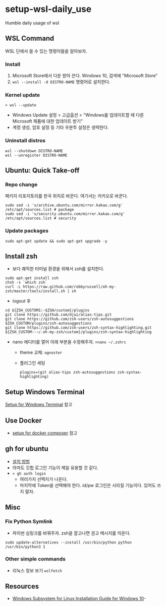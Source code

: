 # setup-wsl-daily_use
Humble daily usage of wsl

## WSL Command 

WSL 단에서 쓸 수 있는 명령어들을 알아보자. 

### Install 

1. Microsoft Store에서 다운 받아 쓴다. Windows 10, 검색에 "Microsoft Store"
2. `wsl --install -d DISTRO-NAME` 명령어로 설치한다. 


### Kernel update 

```shell 
> wsl --update
```

- Windows Update 설정 > 고급옵션 > "Windows를 업데이트할 때 다른 Microsoft 제품에 대한 업데이트 받기" 
- 계정 생성, 암호 설정 등 기타 우분투 설정은 생략한다. 

### Uninstall distros 

```shell
wsl --shutdown DISTRO-NAME
wsl --unregister DISTRO-NAME
```

## Ubuntu: Quick Take-off 

### Repo change 

패키지 리포지토리를 한국 위치로 바꾼다. 여기서는 카카오로 바꾼다. 

```shell
sudo sed -i 's/archive.ubuntu.com/mirror.kakao.com/g' /etc/apt/sources.list # package
sudo sed -i 's/security.ubuntu.com/mirror.kakao.com/g' /etc/apt/sources.list # security 
```

### Update packages 

```shell
sudo apt-get update && sudo apt-get upgrade -y
```


## Install zsh 

- 보다 쾌적한 터미널 환경을 위해서 zsh를 설치한다. 

```shell
sudo apt-get install zsh
chsh -s `which zsh`
curl -L https://raw.github.com/robbyrussell/oh-my-zsh/master/tools/install.sh | sh
```

- logout 후 

```shell
cd ${ZSH_CUSTOM1:-$ZSH/custom}/plugins
git clone https://github.com/djui/alias-tips.git 
git clone https://github.com/zsh-users/zsh-autosuggestions $ZSH_CUSTOM/plugins/zsh-autosuggestions 
git clone https://github.com/zsh-users/zsh-syntax-highlighting.git ${ZSH_CUSTOM:-~/.oh-my-zsh/custom}/plugins/zsh-syntax-highlighting
```

- nano 에디터를 열어 아래 부분을 수정해주자. `>nano ~/.zshrc`
  - theme 교체: `agnoster`
  - 플러그인 세팅 

    ```shell
    plugins=(git alias-tips zsh-autosuggestions zsh-syntax-highlighting)
    ```

## Setup Windows Terminal 

[Setup for Windows Terminal](https://github.com/anarinsk/setup-windows_terminal/blob/main/README.md) 참고 

## Use Docker 

- [setup for docker composer](https://github.com/anarinsk/setup-docker_compose) 참고 

## gh for ubuntu 

- [설치 방법](https://github.com/cli/cli/blob/trunk/docs/install_linux.md)
- 아마도 깃헙 로그인 기능이 제일 유용할 것 같다. 
- `> gh auth login`
  - 여러가지 선택지가 나온다. 
  - 마지막에 Token을 선택해야 한다. id/pw 로그인은 사라질 기능이다. 있어도 쓰지 말자.

## Misc

### Fix Python Symlink 

- 파이썬 심링크를 바꿔주자. zsh을 깔고나면 권고 메시지를 띄운다. 

```shell
sudo update-alternatives --install /usr/bin/python python /usr/bin/python3 1
```

### Other simple commands 

- 리눅스 정보 보기 `wslfetch`

## Resources 

- [Windows Subsystem for Linux Installation Guide for Windows 10](https://docs.microsoft.com/en-us/windows/wsl/install-win10)- 
